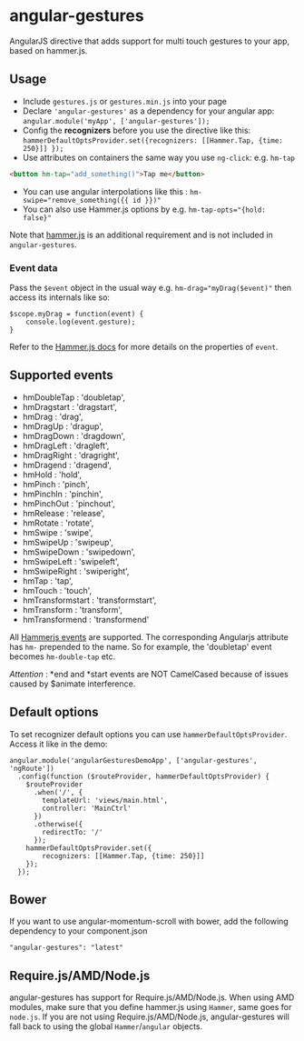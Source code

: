 # angular-gestures

AngularJS directive that adds support for multi touch gestures to your app, based on hammer.js.

## Usage

* Include `gestures.js` or `gestures.min.js` into your page
* Declare `'angular-gestures'` as a dependency for your angular app: `angular.module('myApp', ['angular-gestures']);`
* Config the **recognizers** before you use the directive like this: `hammerDefaultOptsProvider.set({recognizers: [[Hammer.Tap, {time: 250}]] });`
* Use attributes on containers the same way you use `ng-click`: e.g. `hm-tap`
```HTML
<button hm-tap="add_something()">Tap me</button>
```
* You can use angular interpolations like this : `hm-swipe="remove_something({{ id }})"`
* You can also use Hammer.js options by e.g. `hm-tap-opts="{hold: false}"`

Note that [hammer.js](http://hammerjs.github.io/) is an additional requirement and is not included in `angular-gestures`.

### Event data

Pass the `$event` object in the usual way e.g. `hm-drag="myDrag($event)"` then access its internals like so:
```JS
$scope.myDrag = function(event) {
	console.log(event.gesture);
}
```
Refer to the [Hammer.js docs](https://github.com/EightMedia/hammer.js/wiki/Getting-Started) for more details on the properties of `event`.

## Supported events


* hmDoubleTap : 'doubletap',
* hmDragstart : 'dragstart',
* hmDrag : 'drag',
* hmDragUp : 'dragup',
* hmDragDown : 'dragdown',
* hmDragLeft : 'dragleft',
* hmDragRight : 'dragright',
* hmDragend : 'dragend',
* hmHold : 'hold',
* hmPinch : 'pinch',
* hmPinchIn : 'pinchin',
* hmPinchOut : 'pinchout',
* hmRelease : 'release',
* hmRotate : 'rotate',
* hmSwipe : 'swipe',
* hmSwipeUp : 'swipeup',
* hmSwipeDown : 'swipedown',
* hmSwipeLeft : 'swipeleft',
* hmSwipeRight : 'swiperight',
* hmTap : 'tap',
* hmTouch : 'touch',
* hmTransformstart : 'transformstart',
* hmTransform : 'transform',
* hmTransformend : 'transformend'


All [Hammerjs events](https://github.com/EightMedia/hammer.js/wiki/Getting-Started) are supported. The corresponding Angularjs attribute has `hm-` prepended to the name. So for example, the 'doubletap' event becomes `hm-double-tap` etc.

*Attention* : *end and *start events are NOT CamelCased because of issues caused by $animate interference.

## Default options
To set recognizer default options you can use `hammerDefaultOptsProvider`. Access it like in the demo:

```
angular.module('angularGesturesDemoApp', ['angular-gestures', 'ngRoute'])
  .config(function ($routeProvider, hammerDefaultOptsProvider) {
    $routeProvider
      .when('/', {
        templateUrl: 'views/main.html',
        controller: 'MainCtrl'
      })
      .otherwise({
        redirectTo: '/'
      });
    hammerDefaultOptsProvider.set({
        recognizers: [[Hammer.Tap, {time: 250}]]
    });
  });
```

## Bower
If you want to use angular-momentum-scroll with bower, add the following dependency to your component.json

`"angular-gestures": "latest"`

## Require.js/AMD/Node.js
angular-gestures has support for Require.js/AMD/Node.js. When using AMD modules, make sure that you define
hammer.js using `Hammer`, same goes for `node.js`. If you are not using Require.js/AMD/Node.js, angular-gestures
will fall back to using the global `Hammer`/`angular` objects.